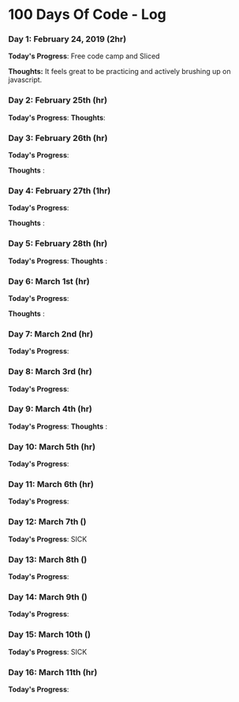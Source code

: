 # 100 Days Of Code - Log

### Day 1: February 24, 2019 (2hr)

**Today's Progress**: Free code camp and Sliced

**Thoughts:** It feels great to be practicing and actively brushing up on javascript.

### Day 2: February 25th (hr)

**Today's Progress**: 
**Thoughts**: 



### Day 3: February 26th (hr)

**Today's Progress**: 

**Thoughts** : 



### Day 4: February 27th (1hr)

**Today's Progress**: 

**Thoughts** : 


### Day 5: February 28th (hr)

**Today's Progress**:
**Thoughts** :  


### Day 6: March 1st (hr)

**Today's Progress**:

**Thoughts** : 


### Day 7: March 2nd (hr)

**Today's Progress**:


### Day 8: March 3rd (hr)

**Today's Progress**:

### Day 9: March 4th (hr)

**Today's Progress**: 
**Thoughts** :


### Day 10: March 5th (hr)

**Today's Progress**: 


### Day 11: March 6th (hr)

**Today's Progress**: 


### Day 12: March 7th ()

**Today's Progress**: SICK


### Day 13: March 8th ()

**Today's Progress**: 


### Day 14: March 9th ()

**Today's Progress**: 


### Day 15: March 10th ()

**Today's Progress**:  SICK



### Day 16: March 11th (hr)

**Today's Progress**: 
